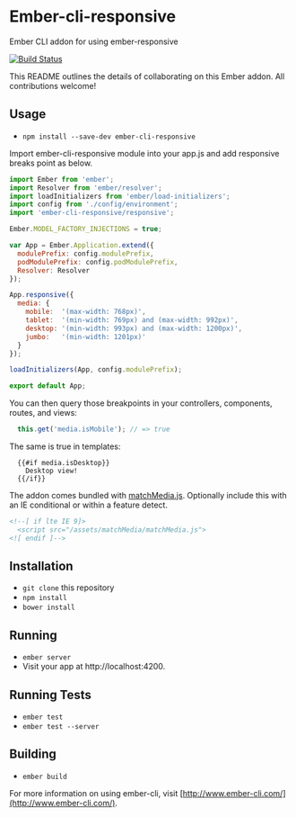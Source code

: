 # Ember-cli-responsive

Ember CLI addon for using ember-responsive

[![Build Status](https://travis-ci.org/AVCEngineering/ember-cli-responsive.svg?branch=master)](https://travis-ci.org/AVCEngineering/ember-cli-responsive)

This README outlines the details of collaborating on this Ember addon. All contributions welcome!

## Usage

* `npm install --save-dev ember-cli-responsive`

Import ember-cli-responsive module into your app.js and add responsive breaks point as below.

```js
import Ember from 'ember';
import Resolver from 'ember/resolver';
import loadInitializers from 'ember/load-initializers';
import config from './config/environment';
import 'ember-cli-responsive/responsive';

Ember.MODEL_FACTORY_INJECTIONS = true;

var App = Ember.Application.extend({
  modulePrefix: config.modulePrefix,
  podModulePrefix: config.podModulePrefix,
  Resolver: Resolver
});

App.responsive({
  media: {
    mobile:  '(max-width: 768px)',
    tablet:  '(min-width: 769px) and (max-width: 992px)',
    desktop: '(min-width: 993px) and (max-width: 1200px)',
    jumbo:   '(min-width: 1201px)'
  }
});

loadInitializers(App, config.modulePrefix);

export default App;
```

You can then query those breakpoints in your controllers, components, routes, and views:

```js
  this.get('media.isMobile'); // => true
```

The same is true in templates:

```
  {{#if media.isDesktop}}
    Desktop view!
  {{/if}}
```

The addon comes bundled with [matchMedia.js](https://github.com/paulirish/matchMedia.js/blob/master/matchMedia.js "matchMedia"). Optionally include this with an IE conditional or within a feature detect.

```html
<!--[ if lte IE 9]>
  <script src="/assets/matchMedia/matchMedia.js">
<![ endif ]-->
```

## Installation

* `git clone` this repository
* `npm install`
* `bower install`

## Running

* `ember server`
* Visit your app at http://localhost:4200.

## Running Tests

* `ember test`
* `ember test --server`

## Building

* `ember build`

For more information on using ember-cli, visit [http://www.ember-cli.com/](http://www.ember-cli.com/).
